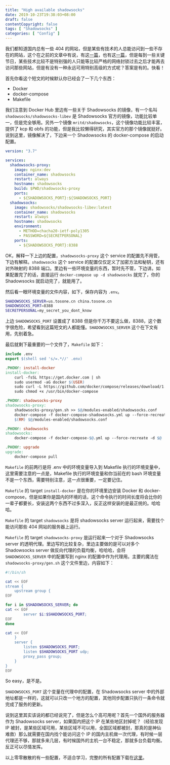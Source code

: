 ```yaml
---
title: "High available shadowsocks"
date: 2019-10-23T19:38:03+08:00
draft: false
contentCopyright: false
tags: [ "Shadowsocks" ]
categories: [ "Config" ]
---
```


我们都知道国内总有一些 404 的网站，但是某些有技术的人总能访问到一些不存在的网站，这个在之前的文章中有说，有这[一篇](https://tosone.cn/post/shadowsocks-ppt/)，也有这[一篇](https://tosone.cn/post/shadowsocks/)，但是每到一些关键节日，某些技术比较不是特别强的人只能等比较严格的网络封锁过去之后才能再去访问那些网站，但是有没有一种永远可用特别高级的方式呢？答案是有的。快看！

<!--more-->

首先你看这个短文的时候默认你已经会了一下几个东西：

- Docker
- docker-compose
- Makefile

我们注意到 Docker Hub 里边有一些关于 Shadowsocks 的镜像，有一个名叫 `shadowsocks/shadowsocks-libev` 是 Shadowsocks 官方的镜像，功能比较单一，但是完全够用。另外一个镜像 `mritd/shadowsocks`，这个镜像功能比较丰富，提供了 kcp 和 obfs 的功能，但是我比较懒得研究，其实官方的那个镜像就挺好。说到这里，镜像解决了，下边来一个 Shadowsocks 的 docker-compose 的启动配置。

``` YAML
version: "3.7"

services:
  shadowsocks-proxy:
    image: nginx:dev
    container_name: shadowsocks
    restart: always
    hostname: shadowsocks
    build: $PWD/shadowsocks-proxy
    ports:
      - ${SHADOWSOCKS_PORT}:${SHADOWSOCKS_PORT}
  shadowsocks:
    image: shadowsocks/shadowsocks-libev:latest
    container_name: shadowsocks
    restart: always
    hostname: shadowsocks
    environment:
      - METHOD=chacha20-ietf-poly1305
      - PASSWORD=${SECRETPERSONAL}
    ports:
      - ${SHADOWSOCKS_PORT}:8388
```

OK，解释一下上边的配置，`shadowsocks-proxy` 这个 service 的配置先不用管，下边有解释。`shadowsocks` 这个 service 的配置仅仅定义了加密方法和秘钥，还有对外映射的 8388 端口。里边有一些环境变量的东西，暂时先不管，下边讲。如果配置完了的话，直接运行 `docker-compose up -d shadowsocks` 就完了，你的 Shadowsocks 就启动完了，就能用了。

然后看一眼环境变量的文件内容，如下，保存内容为 `.env`。

``` bash
SHADOWSOCKS_SERVER=us.tosone.cn china.tosone.cn
SHADOWSOCKS_PORT=8388
SECRETPERSONAL=my_secret_you_dont_know
```

上边 `SHADOWSOCKS_PORT` 设置成了 8388 但是你千万不要这么做，8388，这个数字很危险，希望看到这篇短文的人都能懂。`SHADOWSOCKS_SERVER` 这个在下文有用，先别着急。

最后就剩下最重要的一个文件了，`Makefile` 如下：

``` makefile
include .env
export $(shell sed 's/=.*//' .env)

.PHONY: install-docker
install-docker:
	curl -fsSL https://get.docker.com | sh
	sudo usermod -aG docker $(USER)
	sudo curl -L https://github.com/docker/compose/releases/download/1.24.1/docker-compose-`uname -s`-`uname -m` -o /usr/bin/docker-compose
	sudo chmod +x /usr/bin/docker-compose

.PHONY: shadowsocks-proxy
shadowsocks-proxy:
	shadowsocks-proxy/gen.sh >> $@/modules-enabled/shadowsocks.conf
	docker-compose -f docker-compose-shadowsocks.yml up --force-recreate -d --build $@
	$(RM) $@/modules-enabled/shadowsocks.conf

.PHONY: shadowsocks
shadowsocks:
	docker-compose -f docker-compose-$@.yml up --force-recreate -d $@

.PHONY: upgrade
upgrade:
	docker-compose pull

```

`Makefile` 的前两行是将 .env 中的环境变量导入到 Makefile 执行的环境变量中，这里需要注意的一点是，Makefile 执行的环境变量和你当前在的 bash 环境变量不是一个东西，需要特别注意，这一点很重要，一定要记住。

`Makefile` 的 target `install-docker` 是在你的环境里边安装 Docker 和 docker-compose，但是如果你是国内的环境的话，这个命令执行的时间长度将会比你的一辈子都要长，安装这两个东西不过多深入，反正这样安装的是最正统的。哈哈哈。

`Makefile` 的 target `shadowsocks` 是将 shadowsocks server 运行起来，需要找个能访问那些 404 网站的服务器上运行。

`Makefile` 的 target `shadowsocks-proxy` 是运行起来一个对于 Shadowsocks server 的透明代理。里边写的比较复杂，里边主要做的是可以对多个 Shadowsocks server 做反向代理的负载均衡，哈哈哈，会将 `SHADOWSOCKS_SERVER` 中的配置写到 nginx 的配置中作为代理用。主要的魔法在 `shadowsocks-proxy/gen.sh` 这个文件里边，内容如下：

``` bash
#!/bin/sh

cat << EOF
stream {
	upstream group {
EOF

for i in $SHADOWSOCKS_SERVER; do
cat << EOF
		server $i:$SHADOWSOCKS_PORT;
EOF
done

cat << EOF
	}
	server {
		listen $SHADOWSOCKS_PORT;
		listen $SHADOWSOCKS_PORT udp;
		proxy_pass group;
	}
}
EOF
```

So easy，是不是。

`SHADOWSOCKS_PORT` 这个变量在代理中的配置，在 Shadowsocks server 中的外部地址都是一样的，这就可以只改一个地方的配置，其他同步配置只执行一条命令就完成了服务的更新。

说到这里其实该说的都已经说完了，但是怎么个高可用呢？首先一个国外的服务器作为 Shadowsocks server，如果国内把这个 IP 在某些地区封掉呢？（经验发现 IP 被封，是某些区域可用，某些区域不可以用，全国区域都被封，那真的是神仙难救）那么就需要在国内找个能访问这个 IP 的国内主机做一次代理，有时候一层代理还不够，那就多来几层，有时候国外的主机一台不稳定，那就多台负载均衡。反正可以尽情发挥。

以上零零散散的有一些配置，不适合学习，完整的所有配置下载在[这里](https://tc.tosone.cn/high-available-shadowsocks.tar.gz)。
